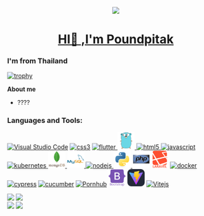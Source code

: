 <p align="center" width="700" height="85"><img src="https://i.idol.st/u/activities/m3Z8djnm31GFmyKdIFa9DFqUODdIug.gif"></p>
<p><a href="https://github.com/HEEPOKE"><h1 align="center">HI👋 ,I'm Poundpitak</h1></a></p>

<h3>I'm from Thailand</h3>

[![trophy](https://github-profile-trophy.vercel.app/?username=HEEPOKE)](https://github.com/ryo-ma/github-profile-trophy)


**About me**

- ????

<h3 align="left">Languages and Tools:</h3>
<p align="left">
<a href="https://code.visualstudio.com/" target="_blank">
  <img src="https://cdn.jsdelivr.net/gh/devicons/devicon/icons/vscode/vscode-original.svg" alt="Visual Studio Code" width="40" height="40"/></a>
<a href="https://www.w3schools.com/css/" target="_blank">
  <img src="https://skillicons.dev/icons?i=css" alt="css3" width="40" height="40"/></a>
<a href="https://flutter.dev" target="_blank"> 
  <img src="https://www.vectorlogo.zone/logos/flutterio/flutterio-icon.svg" alt="flutter" width="40" height="40"/> </a> 
<a href="https://golang.org" target="_blank">
  <img src="https://raw.githubusercontent.com/devicons/devicon/master/icons/go/go-original.svg" alt="go" width="40" height="40"/> </a> 
<a href="https://www.w3.org/html/" target="_blank"> 
  <img src="html" alt="html5" width="40" height="40"/> </a> 
<a href="https://developer.mozilla.org/en-US/docs/Web/JavaScript" target="_blank">
  <img src="https://skillicons.dev/icons?i=js" alt="javascript" width="40" height="40"/> </a> 
<a href="https://kubernetes.io" target="_blank"> 
  <img src="https://skillicons.dev/icons?i=kubernetes" alt="kubernetes" width="40" height="40"/> 
<a href="https://www.mongodb.com/" target="_blank"> 
  <img src="https://raw.githubusercontent.com/devicons/devicon/master/icons/mongodb/mongodb-original-wordmark.svg" alt="mongodb" width="40" height="40"/> </a> 
<a href="https://www.mysql.com/" target="_blank"> 
  <img src="https://raw.githubusercontent.com/devicons/devicon/master/icons/mysql/mysql-original-wordmark.svg" alt="mysql" width="40" height="40"/> </a>
<a href="https://nodejs.org" target="_blank"> 
  <img src="https://skillicons.dev/icons?i=nodejs" alt="nodejs" width="40" height="40"/> </a> 
<a href="https://www.python.org" target="_blank"> 
  <img src="https://raw.githubusercontent.com/devicons/devicon/master/icons/python/python-original.svg" alt="python" width="40" height="40"/> </a>
<a href="https://www.php.net/" target="_blank"> 
  <img src="https://raw.githubusercontent.com/devicons/devicon/master/icons/php/php-original.svg" alt="php" width="" height="40"/></a>
  <a href="https://laravel.com/" target="_blank"> 
  <img src="https://raw.githubusercontent.com/devicons/devicon/master/icons/laravel/laravel-plain-wordmark.svg" alt="laravel" width="40" height="40"/></a>
   <a href="https://www.docker.com" target="_blank">
   <img src="https://cdn-icons-png.flaticon.com/512/919/919853.png" alt="docker" width="40" height="40"/></a>
  <a href="https://www.cypress.io" target="_blank">
  <img src="https://www.opencodez.com/wp-content/uploads/2019/12/cypress-logo.png" alt="cypress" width="40" height="40"/></a>
  <a href="https://cucumber.io" target="_blank">
   <img src="https://i1.wp.com/rubenjgarcia.es/wp-content/uploads/2018/04/cucumber.png?fit=400%2C400&ssl=1" alt="cucumber" width="40" height="40"/></a>
   <a href="#" target="_blank">
      <img src="https://raw.githubusercontent.com/dudkinox/dudkinox/main/img/Pornhub-logo-circle.png" alt="Pornhub" width="40" height="40"/></a>
  <a href="https://getbootstrap.com/" target="_blank">
      <img src="https://raw.githubusercontent.com/devicons/devicon/master/icons/bootstrap/bootstrap-plain-wordmark.svg" alt="Bootstrap" width="40" height="40"/></a>
        <a href="https://vitejs.dev/" target="_blank">
      <img src="https://github.com/tandpfun/skill-icons/blob/main/icons/Vite-Dark.svg" alt="Vitejs" width="40" height="40"/></a>
              <a href="https://vitejs.dev/" target="_blank">
      <img src="https://skillicons.dev/icons?i=git" alt="Vitejs" width="40" height="40"/></a>
  </p>
 <div class="container row">
 <img height="137px" src="https://github-readme-stats.vercel.app/api?username=HEEPOKE&hide_title=true&hide_border=true&show_icons=true&include_all_commits=true&count_private=true&line_height=21&text_color=000&icon_color=000&bg_color=0,ea6161,ffc64d,fffc4d,52fa5a&theme=graywhite" />
<img height="137px" src="https://github-readme-stats.vercel.app/api/top-langs/?username=HEEPOKE&layout=compact&langs_count=6&exclude_repo=comp426,Redventures-Movie-Quotes&text_color=000&icon_color=fff&bg_color=0,52fa5a,4dfcff,c64dff&theme=graywhite" />
</div>
 <div class="container row">
<img height="160px" src="https://github-profile-summary-cards.vercel.app/api/cards/repos-per-language?username=HEEPOKE&theme=github_dark&count_private=true" />
<img height="160px" src="https://github-profile-summary-cards.vercel.app/api/cards/most-commit-language?username=HEEPOKE&theme=github_dark" />
</div>
